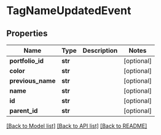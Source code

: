 # TagNameUpdatedEvent

## Properties
Name | Type | Description | Notes
------------ | ------------- | ------------- | -------------
**portfolio_id** | **str** |  | [optional] 
**color** | **str** |  | [optional] 
**previous_name** | **str** |  | [optional] 
**name** | **str** |  | [optional] 
**id** | **str** |  | [optional] 
**parent_id** | **str** |  | [optional] 

[[Back to Model list]](../README.md#documentation-for-models) [[Back to API list]](../README.md#documentation-for-api-endpoints) [[Back to README]](../README.md)


